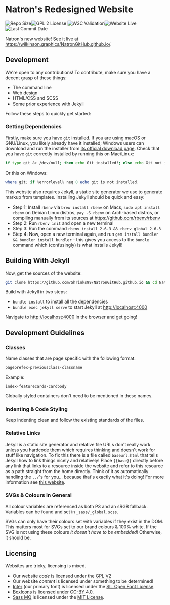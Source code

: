 # Natron's Redesigned Website

![Repo Size](https://img.shields.io/github/repo-size/shrinks99/NatronGitHub.github.io)![GPL 2 License](https://img.shields.io/badge/license-GPL%202-green) ![W3C Validation](https://img.shields.io/w3c-validation/html?targetUrl=https%3A%2F%2Fwilkinson.graphics%2FNatronGitHub.github.io%2F)![Website Live](https://img.shields.io/website?url=https%3A%2F%2Fimg.shields.io%2Fw3c-validation%2Fhtml%3FtargetUrl%3Dhttps%253A%252F%252Fwilkinson.graphics%252FNatronGitHub.github.io%252F)![Last Commit Date](https://img.shields.io/github/last-commit/shrinks99/NatronGitHub.github.io)

Natron's new website! See it live at <https://wilkinson.graphics/NatronGitHub.github.io/>.

## Development

We're open to any contributions! To contribute, make sure you have a decent grasp of these things:

* The command line
* Web design
* HTML/CSS and SCSS
* Some prior experience with Jekyll

Follow these steps to quickly get started:

### Getting Dependencies

Firstly, make sure you have `git` installed. If you are using macOS or GNU/Linux, you likely already have it installed; Windows users can download and run the installer from [its official download page](https://git-scm.com/download/). Check that you have `git` correctly installed by running this on Mac/Linux:

```bash
if type git &> /dev/null; then echo Git installed!; else echo Git not installed.; fi
```

Or this on Windows:

```powershell
where git; if %errorlevel% neq 0 echo git is not installed.
```

This website also requires Jekyll, a static site generator we use to generate markup from templates. Installing Jekyll should be quick and easy:

* Step 1: Install `rbenv` via `brew install rbenv` on Macs, `sudo apt install rbenv` on Debian Linux distros, `yay -S rbenv` on Arch-based distros, or compiling manually from its sources at <https://github.com/rbenv/rbenv>
* Step 2: Run `rbenv init` and open a new terminal
* Step 3: Run the command `rbenv install 2.6.3 && rbenv global 2.6.3`
* Step 4: Now, open a new terminal again, and run `gem install bundler && bundler install bundler` - this gives you access to the `bundle` command which (confusingly) is what installs Jekyll!

## Building With Jekyll

Now, get the sources of the website:

```bash
git clone https://github.com/Shrinks99/NatronGitHub.github.io && cd NatronGitHub.github.io
```

Build with Jekyll in two steps:

* `bundle install` to install all the dependencies
* `bundle exec jekyll serve` to start Jekyll at <http://localhost:4000>

Navigate to <http://localhost:4000> in the browser and get going!

## Development Guidelines

### Classes

Name classes that are page specific with the following format:

`pageprefex-previousclass-classname`

Example:

`index-featurecards-cardbody`

Globally styled containers don't need to be mentioned in these names.

### Indenting & Code Styling

Keep indenting clean and follow the existing standards of the files.

### Relative Links

Jekyll is a static site generator and relative file URLs don't really work unless you hardcode them which requires thinking and doesn't work for stuff like navigation.  To fix this there is a file called `baseurl.html` that tells Jekyll how to link things nicely and relatively!  Place `{{base}}` directly before any link that links to a resource inside the website and refer to this resource as a path straight from the home directly.  Think of it as automatically handling the `../`'s for you... because that's exactly what it's doing!  For more information see [this website](https://ricostacruz.com/til/relative-paths-in-jekyll).

### SVGs & Colours In General

All colour variables are referenced as both P3 and an sRGB fallback.  Variables can be found and set in `_sass/_global.scss`.

SVGs can only have their colours set with variables if they exist in the DOM.  This matters most for SVGs set to our brand colours & 100% white.  If the SVG is not using these colours _it doesn't have to be embedded!_  Otherwise, it should be.

## Licensing

Websites are tricky, licensing is mixed.

- Our website _code_ is licensed under the [GPL V2](https://www.gnu.org/licenses/old-licenses/gpl-2.0-standalone.html)
- Our website _content_ is licensed under something to be determined!
- [Inter](https://github.com/rsms/inter) (our primary font) is licensed under the [SIL Open Font License](https://github.com/rsms/inter/blob/master/LICENSE.txt).
- [BoxIcons](https://github.com/atisawd/boxicons) is licensed under [CC-BY 4.0](https://creativecommons.org/licenses/by/4.0/).
- [Sass MQ](https://github.com/sass-mq/sass-mq) is licensed under the [MIT License](https://github.com/sass-mq/sass-mq/blob/master/LICENSE.md).
